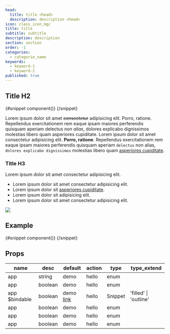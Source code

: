 ```yaml
---
head:
  title: title <head>
  description: description <head>
icon: class_icon_mgc
title: title
subtitle: subtitle
description: description
section: section
order: -1
categories:
  - categorie_name
keywords:
  - keyword-1
  - keyword-2
published: true
---
```


<script>
    import { Sandbox, CommandLine } from '$lib/components/index.js';
    // components
    import ButtonBase from "$lib/components/docs/button/button-base.svelte";
    import ButtonBaseCode from "$lib/components/docs/button/button-base.svelte?raw";

    // command line
    const commandInstall = [
        {pkg: "npm", command: "npm i -D lapikit"},
        {pkg: "yarn", command: "yarn add -D lapikit"}
    ];
</script>

## Title H2

<Sandbox name="button-base-sandbox-advanced" code={ButtonBaseCode} presentation>
	{#snippet component()}
		<ButtonBase/>
	{/snippet}
</Sandbox>

Lorem ipsum dolor sit amet ~~consectetur~~ adipisicing elit. Porro, ratione. Repellendus exercitationem rem eaque ipsam maiores perferendis quisquam aperiam delectus _non alias_, dolores explicabo dignissimos molestias libero quam asperiores cupiditate.
Lorem ipsum dolor sit amet consectetur adipisicing elit. **Porro, ratione**. Repellendus exercitationem rem eaque ipsam maiores perferendis quisquam aperiam `delectus` non alias, `dolores explicabo dignissimos` molestias libero quam [asperiores cupiditate](https://google.com).

<CommandLine name="intall-lapikit" command={commandInstall}/>

### Title H3

Lorem ipsum dolor sit amet consectetur adipisicing elit.

- Lorem ipsum dolor sit amet consectetur adipisicing elit.
- Lorem ipsum dolor sit [asperiores cupiditate](https://google.com).
- Lorem ipsum dolor sit adipisicing elit.
- Lorem ipsum dolor sit amet consectetur adipisicing elit.

![](/images/material-cover.png)

## Example

<Sandbox name="button-base-sandbox" code={ButtonBaseCode}>
	{#snippet component()}
		<ButtonBase/>
	{/snippet}
</Sandbox>

## Props

| name          | desc    | default                   | action | type    | type_extend           |
| ------------- | ------- | ------------------------- | ------ | ------- | --------------------- |
| app           | string  | demo                      | hello  | enum    |                       |
| app           | boolean | demo                      | hello  | enum    |                       |
| app $bindable | boolean | demo [link](/docs/avatar) | hello  | Snippet | 'filled' \| 'outline' |
| app           | boolean | demo                      | hello  | enum    |                       |
| app           | boolean | demo                      | hello  | enum    |                       |
| app           | boolean | demo                      | hello  | enum    |                       |
